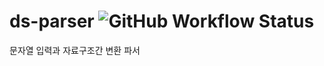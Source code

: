 # ds-parser ![GitHub Workflow Status](https://img.shields.io/github/workflow/status/algoboza/ds-parser/Test%20CI?label=test&logo=github)
문자열 입력과 자료구조간 변환 파서
